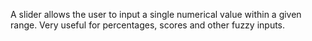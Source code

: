 A slider allows the user to input a single numerical value within a given range. Very useful for percentages, scores and other fuzzy inputs. 